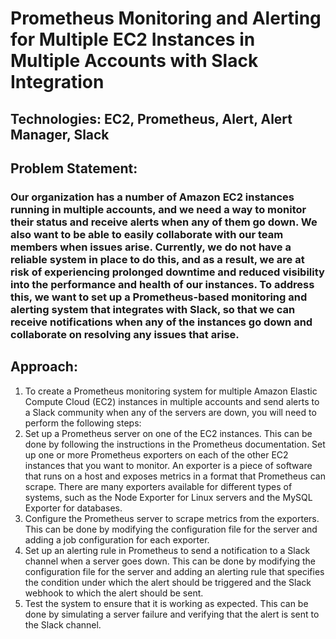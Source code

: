 # Prometheus Monitoring and Alerting for Multiple EC2 Instances in Multiple Accounts with Slack Integration

## Technologies: EC2, Prometheus, Alert, Alert Manager, Slack

## Problem Statement:
### Our organization has a number of Amazon EC2 instances running in multiple accounts, and we need a way to monitor their status and receive alerts when any of them go down. We also want to be able to easily collaborate with our team members when issues arise. Currently, we do not have a reliable system in place to do this, and as a result, we are at risk of experiencing prolonged downtime and reduced visibility into the performance and health of our instances. To address this, we want to set up a Prometheus-based monitoring and alerting system that integrates with Slack, so that we can receive notifications when any of the instances go down and collaborate on resolving any issues that arise.

## Approach:
1. To create a Prometheus monitoring system for multiple Amazon Elastic Compute Cloud (EC2) instances in multiple accounts and send alerts to a Slack community when any of the servers are down, you will need to perform the following steps:
2. Set up a Prometheus server on one of the EC2 instances. This can be done by following the instructions in the Prometheus documentation.
Set up one or more Prometheus exporters on each of the other EC2 instances that you want to monitor. An exporter is a piece of software that runs on a host and exposes metrics in a format that Prometheus can scrape. There are many exporters available for different types of systems, such as the Node Exporter for Linux servers and the MySQL Exporter for databases.
3. Configure the Prometheus server to scrape metrics from the exporters. This can be done by modifying the configuration file for the server and adding a job configuration for each exporter.
4. Set up an alerting rule in Prometheus to send a notification to a Slack channel when a server goes down. This can be done by modifying the configuration file for the server and adding an alerting rule that specifies the condition under which the alert should be triggered and the Slack webhook to which the alert should be sent.
5. Test the system to ensure that it is working as expected. This can be done by simulating a server failure and verifying that the alert is sent to the Slack channel.

